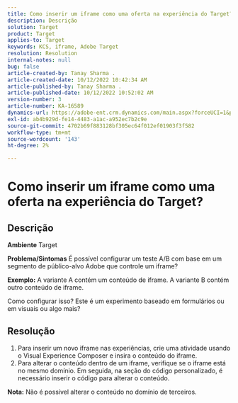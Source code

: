 ```yaml
---
title: Como inserir um iframe como uma oferta na experiência do Target?
description: Descrição
solution: Target
product: Target
applies-to: Target
keywords: KCS, iframe, Adobe Target
resolution: Resolution
internal-notes: null
bug: false
article-created-by: Tanay Sharma .
article-created-date: 10/12/2022 10:42:34 AM
article-published-by: Tanay Sharma .
article-published-date: 10/12/2022 10:52:02 AM
version-number: 3
article-number: KA-16589
dynamics-url: https://adobe-ent.crm.dynamics.com/main.aspx?forceUCI=1&pagetype=entityrecord&etn=knowledgearticle&id=a3521d94-1a4a-ed11-bba2-0022480868ff
exl-id: ab4b929d-fe14-4483-a1ac-a952ec7b2c9e
source-git-commit: 4702b69f883128bf305ec64f012ef01903f3f582
workflow-type: tm+mt
source-wordcount: '143'
ht-degree: 2%

---
```


# Como inserir um iframe como uma oferta na experiência do Target?

## Descrição

<b>Ambiente</b>
Target


<b>Problema/Sintomas</b>
É possível configurar um teste A/B com base em um segmento de público-alvo Adobe que controle um iframe?



<b>Exemplo:</b> A variante A contém um conteúdo de iframe. A variante B contém outro conteúdo de iframe.

Como configurar isso? Este é um experimento baseado em formulários ou em visuais ou algo mais?


## Resolução




1. Para inserir um novo iframe nas experiências, crie uma atividade usando o Visual Experience Composer e insira o conteúdo do iframe.
2. Para alterar o conteúdo dentro de um iframe, verifique se o iframe está no mesmo domínio. Em seguida, na seção do código personalizado, é necessário inserir o código para alterar o conteúdo.




<b>Nota:</b> Não é possível alterar o conteúdo no domínio de terceiros.
